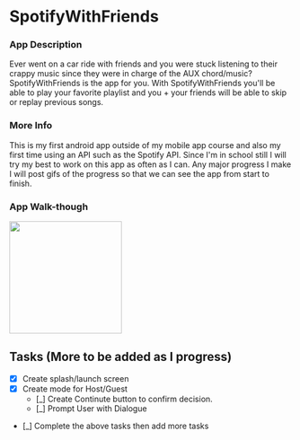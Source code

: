 # SpotifyWithFriends

### App Description
Ever went on a car ride with friends and you were stuck listening to their crappy music since they were in charge of the AUX chord/music?
SpotifyWithFriends is the app for you. With SpotifyWithFriends you'll be able to play your favorite playlist and you + your friends will be
able to skip or replay previous songs.

### More Info
This is my first android app outside of my mobile app course and also my first time using an API such as the Spotify API.
Since I'm in school still I will try my best to work on this app as often as I can. Any major progress I make I will post gifs of the
progress so that we can see the app from start to finish.

### App Walk-though
<img src=http://g.recordit.co/ihvGLkf4Y9.gif width=200><br>

## Tasks (More to be added as I progress)
- [x] Create splash/launch screen 
- [x] Create mode for Host/Guest
  - [_] Create Continute button to confirm decision.
  - [_] Prompt User with Dialogue 
- [_] Complete the above tasks then add more tasks
